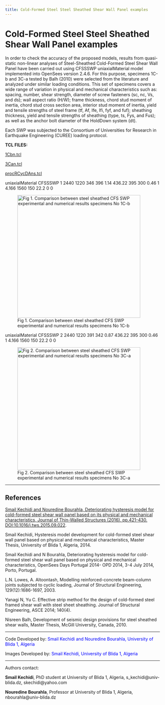 ```yaml
---
title: Cold-Formed Steel Steel Sheathed Shear Wall Panel examples
---
```


# Cold-Formed Steel Steel Sheathed Shear Wall Panel examples

<p>In order to check the accuracy of the proposed models, results from
quasi-static non-linear analyses of Steel-Sheathed Cold-Formed Steel
Shear Wall Panel have been carried out using CFSSSWP uniaxialMaterial
model implemented into OpenSees version 2.4.6. For this purpose,
specimens 1C-b and 3C-a tested by Balh (2010) were selected from the
literature and analyzed under similar loading conditions. This set of
specimens covers a wide range of variation in physical and mechanical
characteristics such as: spacing, number, shear strength, diameter of
screw fasteners (sc, nc, Vs, and ds); wall aspect ratio (H/W); frame
thickness, chord stud moment of inertia, chord stud cross section area,
interior stud moment of inertia, yield and tensile strengths of steel
frame (tf, Af, Ife, Ifi, fyf, and fuf); sheathing thickness, yield and
tensile strengths of sheathing (type, ts, Fys, and Fus); as well as the
anchor bolt diameter of the HoldDown system (dt).</p>
<p>Each SWP was subjected to the Consortium of Universities for Research
in Earthquake Engineering (CUREE) loading protocol.</p>
<p><strong>TCL FILES:</strong></p>
<p><a href="Media:1Cbn.tcl" title="wikilink">1Cbn.tcl</a></p>
<p><a href="Media:3Can.tcl" title="wikilink">3Can.tcl</a></p>
<p><a href="Media:procRCycDAns.tcl"
title="wikilink">procRCycDAns.tcl</a></p>
<p>uniaxialMaterial CFSSSWP 1 2440 1220 346 396 1.14 436.22 395 300 0.46
1 4.166 1560 150 22.2 0 0</p>
<figure>
<img src="/OpenSeesRT/contrib/static/C1b.png"
title="Fig 1. Comparison between steel sheathed CFS SWP experimental and numerical results specimens No 1C-b"
width="400"
alt="Fig 1. Comparison between steel sheathed CFS SWP experimental and numerical results specimens No 1C-b" />
<figcaption aria-hidden="true">Fig 1. Comparison between steel sheathed
CFS SWP experimental and numerical results specimens No
1C-b</figcaption>
</figure>
<p>uniaxialMaterial CFSSSWP 2 2440 1220 391 342 0.87 436.22 395 300 0.46
1 4.166 1560 150 22.2 0 0</p>
<figure>
<img src="/OpenSeesRT/contrib/static/C3a.png"
title="Fig 2. Comparison between steel sheathed CFS SWP experimental and numerical results specimens No 3C-a"
width="400"
alt="Fig 2. Comparison between steel sheathed CFS SWP experimental and numerical results specimens No 3C-a" />
<figcaption aria-hidden="true">Fig 2. Comparison between steel sheathed
CFS SWP experimental and numerical results specimens No
3C-a</figcaption>
</figure>
<hr />
<h2>References</h2>
<p><a
href="http://www.sciencedirect.com/science/article/pii/S0263823115301026">Smail
Kechidi and Nouredine Bourahla, Deteriorating hysteresis model for
cold-formed steel shear wall panel based on its physical and mechanical
characteristics, Journal of Thin-Walled Structures (2016), pp.421-430.
<a
href="DOI:10.1016/j.tws.2015.09.022">DOI:10.1016/j.tws.2015.09.022</a>.</a></p>
<p>Smail Kechidi, Hysteresis model development for cold-formed steel
shear wall panel based on physical and mechanical characteristics,
Master Thesis, University of Blida 1, Algeria, 2014.</p>
<p>Smail Kechidi and N Bourahla, Deteriorating hysteresis model for
cold-formed steel shear wall panel based on physical and mechanical
characteristics, OpenSees Days Portugal 2014- OPD 2014, 3-4 July 2014,
Porto, Portugal.</p>
<p>L.N. Lowes, A. Altoontash, Modelling reinforced-concrete beam-column
joints subjected to cyclic loading, Journal of Structural Engineering,
129(12):1686-1697, 2003.</p>
<p>Yanagi N, Yu C. Effective strip method for the design of cold-formed
steel framed shear wall with steel sheet sheathing. Journal of
Structural Engineering, ASCE 2014; 140(4).</p>
<p>Nisreen Balh, Development of seismic design provisions for steel
sheathed shear walls, Master Thesis, McGill University, Canada,
2010.</p>
<hr />
<p>Code Developed by: <span style="color:blue"> Smail Kechidi and
Nouredine Bourahla, University of Blida 1, Algeria </span></p>
<p>Images Developed by: <span style="color:blue"> Smail Kechidi,
University of Blida 1, Algeria </span></p>
<hr />
<p>Authors contact:</p>
<p><strong>Smail Kechidi</strong>, PhD student at University of Blida 1,
Algeria, s_kechidi@univ-blida.dz, skechidi@yahoo.com</p>
<p><strong>Nouredine Bourahla</strong>, Professor at University of Blida
1, Algeria, nbourahla@univ-blida.dz</p>

